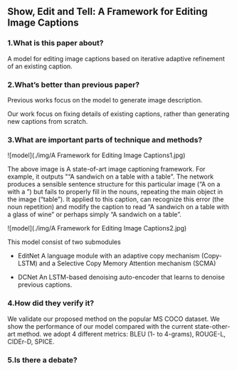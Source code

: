 ## Show, Edit and Tell: A Framework for Editing Image Captions

### 1.What is this paper about?

A model for editing image captions based on iterative adaptive refinement of an
existing caption.


### 2.What’s better than previous paper?

Previous works focus on the model to generate image description.

Our work focus on fixing details of existing captions, rather
than generating new captions from scratch.

### 3.What are important parts of technique and methods?

![model](./img/A Framework for Editing Image Captions1.jpg) 

The above image is  A state-of-art image captioning framework.
For example, it outputs "“A sandwich on a table with a table".
The network produces a sensible sentence structure for this particular image (“A on a with a ”) but fails to properly fill in the nouns, repeating the main object in the image (“table”).
It applied to this caption, can recognize this error (the noun repetition) and modify the caption to read “A sandwich on a table with a glass of wine” or perhaps simply “A sandwich on a table”.

![model](./img/A Framework for Editing Image Captions2.jpg) 

This model consist of two submodules
- EditNet
A language module with an adaptive copy mechanism (Copy-LSTM) and a Selective Copy Memory Attention
mechanism (SCMA)

- DCNet
An LSTM-based denoising auto-encoder that learns to denoise previous captions. 

### 4.How did they verify it?


We validate our proposed method on the popular MS COCO dataset.
We show the performance of our model compared with the current state-other-art method.
we adopt 4 different metrics: BLEU (1- to 4-grams), ROUGE-L, CIDEr-D, SPICE.

### 5.Is there a debate?

